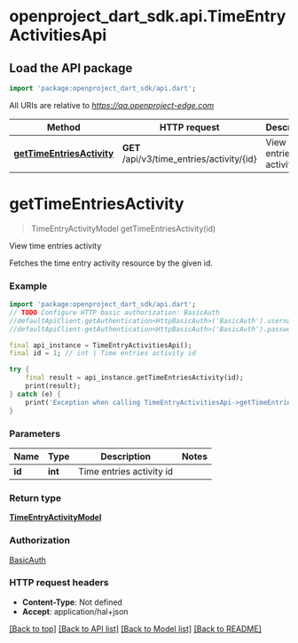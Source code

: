 # openproject_dart_sdk.api.TimeEntryActivitiesApi

## Load the API package
```dart
import 'package:openproject_dart_sdk/api.dart';
```

All URIs are relative to *https://qa.openproject-edge.com*

Method | HTTP request | Description
------------- | ------------- | -------------
[**getTimeEntriesActivity**](TimeEntryActivitiesApi.md#gettimeentriesactivity) | **GET** /api/v3/time_entries/activity/{id} | View time entries activity


# **getTimeEntriesActivity**
> TimeEntryActivityModel getTimeEntriesActivity(id)

View time entries activity

Fetches the time entry activity resource by the given id.

### Example
```dart
import 'package:openproject_dart_sdk/api.dart';
// TODO Configure HTTP basic authorization: BasicAuth
//defaultApiClient.getAuthentication<HttpBasicAuth>('BasicAuth').username = 'YOUR_USERNAME'
//defaultApiClient.getAuthentication<HttpBasicAuth>('BasicAuth').password = 'YOUR_PASSWORD';

final api_instance = TimeEntryActivitiesApi();
final id = 1; // int | Time entries activity id

try {
    final result = api_instance.getTimeEntriesActivity(id);
    print(result);
} catch (e) {
    print('Exception when calling TimeEntryActivitiesApi->getTimeEntriesActivity: $e\n');
}
```

### Parameters

Name | Type | Description  | Notes
------------- | ------------- | ------------- | -------------
 **id** | **int**| Time entries activity id | 

### Return type

[**TimeEntryActivityModel**](TimeEntryActivityModel.md)

### Authorization

[BasicAuth](../README.md#BasicAuth)

### HTTP request headers

 - **Content-Type**: Not defined
 - **Accept**: application/hal+json

[[Back to top]](#) [[Back to API list]](../README.md#documentation-for-api-endpoints) [[Back to Model list]](../README.md#documentation-for-models) [[Back to README]](../README.md)

